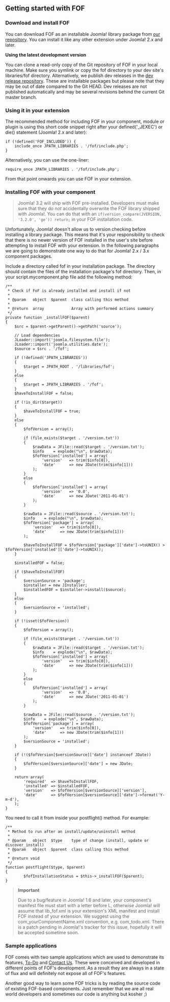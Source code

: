 Getting started with FOF
------------------------

### Download and install FOF

You can download FOF as an installable Joomla! library package from [our
repository](https://www.akeebabackup.com/download/fof.html). You can
install it like any other extension under Joomla! 2.x and later.

**Using the latest development version**

You can clone a read-only copy of the Git repository of FOF in your
local machine. Make sure you symlink or copy the fof directory to your
dev site's libraries/fof directory. Alternatively, we publish dev
releases in the [dev release
repository](https://www.akeebabackup.com/download/fof-dev.html). These
are installable packages but please note that they may be out of date
compared to the Git HEAD. Dev releases are not published automatically
and may be several revisions behind the current Git master branch.

### Using it in your extension

The recommended method for including FOF in your component, module or
plugin is using this short code snippet right after your
defined('\_JEXEC') or die() statement (Joomla! 2.x and later):

    if (!defined('FOF_INCLUDED')) {
        include_once JPATH_LIBRARIES . '/fof/include.php';
    }

Alternatively, you can use the one-liner:

    require_once JPATH_LIBRARIES . '/fof/include.php';

From that point onwards you can use FOF in your extension.

### Installing FOF with your component

> Joomla! 3.2 will ship with FOF pre-installed. Developers must make sure that they do *not* accidentally overwrite the FOF library shipped with Joomla!. You can do that with an `if(version_compare(JVERSION, '3.2.0', 'ge')) return;` in your FOF installation code.

Unfortunately, Joomla! doesn't allow us to version checking before
installing a library package. This means that it's your responsibility
to check that there is no newer version of FOF installed in the user's
site before attempting to install FOF with your extension. In the
following paragraphs we are going to demonstrate one way to do that for
Joomla! 2.x / 3.x component packages.

Include a directory called fof in your installation package. The
directory should contain the files of the installation package's fof
directory. Then, in your script.mycomponent.php file add the following
method:

    /**
     * Check if FoF is already installed and install if not
     *
     * @param   object  $parent  class calling this method
     *
     * @return  array            Array with performed actions summary
     */
    private function _installFOF($parent)
    {
        $src = $parent->getParent()->getPath('source');

        // Load dependencies
        JLoader::import('joomla.filesystem.file');
        JLoader::import('joomla.utilities.date');
        $source = $src . '/fof';

        if (!defined('JPATH_LIBRARIES'))
        {
            $target = JPATH_ROOT . '/libraries/fof';
        }
        else
        {
            $target = JPATH_LIBRARIES . '/fof';
        }
        $haveToInstallFOF = false;

        if (!is_dir($target))
        {
            $haveToInstallFOF = true;
        }
        else
        {
            $fofVersion = array();

            if (file_exists($target . '/version.txt'))
            {
                $rawData = JFile::read($target . '/version.txt');
                $info    = explode("\n", $rawData);
                $fofVersion['installed'] = array(
                    'version'   => trim($info[0]),
                    'date'      => new JDate(trim($info[1]))
                );
            }
            else
            {
                $fofVersion['installed'] = array(
                    'version'   => '0.0',
                    'date'      => new JDate('2011-01-01')
                );
            }

            $rawData = JFile::read($source . '/version.txt');
            $info    = explode("\n", $rawData);
            $fofVersion['package'] = array(
                'version'   => trim($info[0]),
                'date'      => new JDate(trim($info[1]))
            );

            $haveToInstallFOF = $fofVersion['package']['date']->toUNIX() > $fofVersion['installed']['date']->toUNIX();
        }

        $installedFOF = false;

        if ($haveToInstallFOF)
        {
            $versionSource = 'package';
            $installer = new JInstaller;
            $installedFOF = $installer->install($source);
        }
        else
        {
            $versionSource = 'installed';
        }

        if (!isset($fofVersion))
        {
            $fofVersion = array();

            if (file_exists($target . '/version.txt'))
            {
                $rawData = JFile::read($target . '/version.txt');
                $info    = explode("\n", $rawData);
                $fofVersion['installed'] = array(
                    'version'   => trim($info[0]),
                    'date'      => new JDate(trim($info[1]))
                );
            }
            else
            {
                $fofVersion['installed'] = array(
                    'version'   => '0.0',
                    'date'      => new JDate('2011-01-01')
                );
            }

            $rawData = JFile::read($source . '/version.txt');
            $info    = explode("\n", $rawData);
            $fofVersion['package'] = array(
                'version'   => trim($info[0]),
                'date'      => new JDate(trim($info[1]))
            );
            $versionSource = 'installed';
        }

        if (!($fofVersion[$versionSource]['date'] instanceof JDate))
        {
            $fofVersion[$versionSource]['date'] = new JDate;
        }

        return array(
            'required'  => $haveToInstallFOF,
            'installed' => $installedFOF,
            'version'   => $fofVersion[$versionSource]['version'],
            'date'      => $fofVersion[$versionSource]['date']->format('Y-m-d'),
        );
    }

You need to call it from inside your postflight() method. For example:

    /**
     * Method to run after an install/update/uninstall method
     *
     * @param   object  $type    type of change (install, update or discover_install)
     * @param   object  $parent  class calling this method
     *
     * @return void
     */
    function postflight($type, $parent)
    {
            $fofInstallationStatus = $this->_installFOF($parent);
    }

> **Important**
>
> Due to a bug/feature in Joomla! 1.6 and later, your component's
> manifest file must start with a letter before L, otherwise Joomla!
> will assume that lib\_fof.xml is your extension's XML manifest and
> install FOF instead of your extension. We suggest using the
> com\_yourComponentName.xml convention, e.g. com\_todo.xml. There is a
> patch pending in Joomla!'s tracker for this issue, hopefully it will
> be accepted sometime soon.

### Sample applications

FOF comes with two sample applications which are used to demonstrate its
features, [To-Do](https://github.com/akeeba/todo-fof-example) and
[Contact Us](https://github.com/akeeba/contactus). These were conceived
and developed in different points of FOF's development. As a result they
are always in a state of flux and will definitely not expose all of
FOF's features.

Another good way to learn some FOF tricks is by reading the source code
of existing FOF-based components. Just remember that we are all real
world developers and sometimes our code is anything but kosher ;)